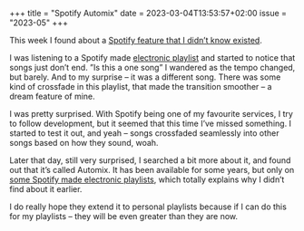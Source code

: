 +++
title       = "Spotify Automix"
date        = 2023-03-04T13:53:57+02:00
issue       = "2023-05"
+++

This week I found about a [Spotify feature that I didn’t know existed](https://community.spotify.com/t5/FAQs/What-is-Automix/ta-p/5257278).

I was listening to a Spotify made [electronic playlist](https://open.spotify.com/playlist/37i9dQZF1DWX9ZIH7jslKG?si=b4d3d2d4cb5847e6) and started to notice that songs just don’t end. ”Is this a one song” I wandered as the tempo changed, but barely. And to my surprise – it was a different song. There was some kind of crossfade in this playlist, that made the transition smoother – a dream feature of mine.

I was pretty surprised. With Spotify being one of my favourite services, I try to follow development, but it seemed that this time I’ve missed something. I started to test it out, and yeah – songs crossfaded seamlessly into other songs based on how they sound, woah.

Later that day, still very surprised, I searched a bit more about it, and found out that it’s called Automix. It has been available for some years, but only on [some Spotify made electronic playlists](https://community.spotify.com/t5/Desktop-Windows/Where-can-i-find-a-list-of-playlists-that-support-the-Auto-DJ/td-p/4566723), which totally explains why I didn’t find about it earlier.

I do really hope they extend it to personal playlists because if I can do this for my playlists – they will be even greater than they are now.
